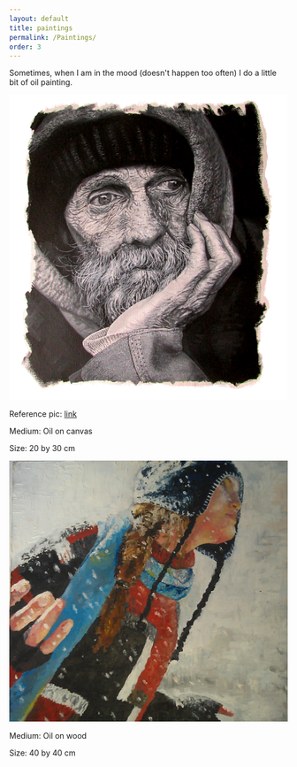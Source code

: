 ```yaml
---
layout: default
title: paintings
permalink: /Paintings/
order: 3
---
```


Sometimes, when I am in the mood (doesn't happen too often) I do a little bit of oil painting.





<div class="container">
  <img src="/assets/paints/old_man.JPG" alt="{{ filename }}"  class="image" />
  <div class="middle">
    <div class="text">
      <p>Reference pic: <a href="https://www.pexels.com/photo/man-person-people-old-34534/" target="_blank" >link</a> </p>
      <p>Medium: Oil on canvas</p>
      <p>Size: 20 by 30 cm</p>
    </div>
  </div>
</div>


<div class="container">
  <img src="/assets/paints/snow.jpg" alt="{{ filename }}"  class="image" />
  <div class="middle">
    <div class="text">
      <p>Medium: Oil on wood</p>
      <p>Size: 40 by 40 cm</p>
    </div>
  </div>
</div>
